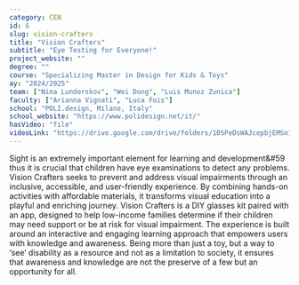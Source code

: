 ```yaml
---
category: CEN
id: 6
slug: vision-crafters
title: "Vision Crafters"
subtitle: "Eye Testing for Everyone!"
project_website: ""
degree: ""
course: "Specializing Master in Design for Kids & Toys"
ay: "2024/2025"
team: ["Nina Lunderskov", "Wei Dong", "Luis Munoz Zunica"]
faculty: ["Arianna Vignati", "Luca Fois"]
school: "POLI.design, Milano, Italy"
school_website: "https://www.polidesign.net/it/"
hasVideo: "file"
videoLink: "https://drive.google.com/drive/folders/10SPeDsWAJcepbjEMSn12kAV_j6f4sfV8?usp=drive_link "
---
```


Sight is an extremely important element for learning and development&#59 thus it is crucial that children have eye examinations to detect any problems. Vision Crafters seeks to prevent and address visual impairments through an inclusive, accessible, and user-friendly experience. By combining hands-on activities with affordable materials, it transforms visual education into a playful and enriching journey. Vision Crafters is a DIY glasses kit paired with an app, designed to help low-income families determine if their children may need support or be at risk for visual impairment. The experience is built around an interactive and engaging learning approach that empowers users with knowledge and awareness. Being more than just a toy, but a way to ‘see’ disability as a resource and not as a limitation to society, it ensures that awareness and knowledge are not the preserve of a few but an opportunity for all.
